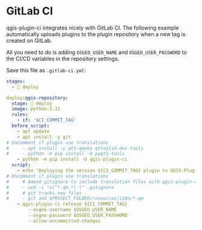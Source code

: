 # GitLab CI

qgis-plugin-ci integrates nicely with GitLab CI. The following example automatically uploads plugins to the plugin repository when a new tag is created on GitLab.

All you need to do is adding `OSGEO_USER_NAME` and `OSGEO_USER_PASSWORD` to the CI/CD variables in the repository settings.

Save this file as `.gitlab-ci.yml`:

```yaml
stages:
  - 🚀 deploy

deploy:qgis-repository:
  stage: 🚀 deploy
  image: python:3.11
  rules:
    - if: '$CI_COMMIT_TAG'
  before_script:
    - apt update
    - apt install -y git
# Uncomment if plugin use translations
#     - apt install -y qt5-qmake qttools5-dev-tools
#     - python -m pip install -U pyqt5-tools
    - python -m pip install -U qgis-plugin-ci
  script:
    - echo "Deploying the version ${CI_COMMIT_TAG} plugin to QGIS Plugins Repository with the user ${OSGEO_USER_NAME}"
# Uncomment if plugin use translations
#     # Amend gitignore to include translation files with qgis-plugin-ci
#     - sed -i "s|^*.qm.*| |" .gitignore
#     # git tracks new files
#     - git add $PROJECT_FOLDER/resources/i18n/*.qm
    - qgis-plugin-ci release ${CI_COMMIT_TAG}
        --osgeo-username $OSGEO_USER_NAME
        --osgeo-password $OSGEO_USER_PASSWORD
        --allow-uncommitted-changes
```
